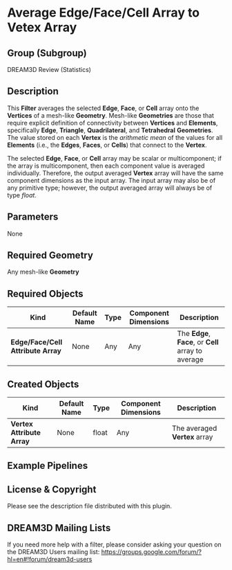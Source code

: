 # Average Edge/Face/Cell Array to Vetex Array #

## Group (Subgroup) ##

DREAM3D Review (Statistics)

## Description ##

This **Filter** averages the selected **Edge**, **Face**, or **Cell** array onto the **Vertices** of a mesh-like **Geometry**.  Mesh-like **Geometries** are those that require explicit definition of connectivity between **Vertices** and **Elements**, specifically **Edge**, **Triangle**, **Quadrilateral**, and **Tetrahedral** **Geometries**.  The value stored on each **Vertex** is the _arithmetic mean_ of the values for all **Elements** (i.e., the **Edges**, **Faces**, or **Cells**) that connect to the **Vertex**.

The selected **Edge**, **Face**, or **Cell** array may be scalar or multicomponent; if the array is multicomponent, then each component value is averaged individually.  Therefore, the output averaged **Vertex** array will have the same component dimensions as the input array.  The input array may also be of any primitive type; however, the output averaged array will always be of type _float_.

## Parameters ##

None

## Required Geometry ###

Any mesh-like **Geometry**

## Required Objects ##

| Kind | Default Name | Type | Component Dimensions | Description |
|------|--------------|------|----------------------|-------------|
| **Edge/Face/Cell Attribute Array** | None | Any | Any | The **Edge**, **Face**, or **Cell** array to average |

## Created Objects ##

| Kind | Default Name | Type | Component Dimensions | Description |
|------|--------------|------|----------------------|-------------|
| **Vertex Attribute Array** | None | float | Any | The averaged **Vertex** array |

## Example Pipelines ##



## License & Copyright ##

Please see the description file distributed with this plugin.

## DREAM3D Mailing Lists ##

If you need more help with a filter, please consider asking your question on the DREAM3D Users mailing list:
https://groups.google.com/forum/?hl=en#!forum/dream3d-users

